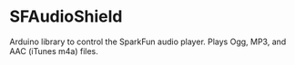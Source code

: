 SFAudioShield
=============

Arduino library to control the SparkFun audio player. Plays Ogg, MP3, and AAC (iTunes m4a) files.

